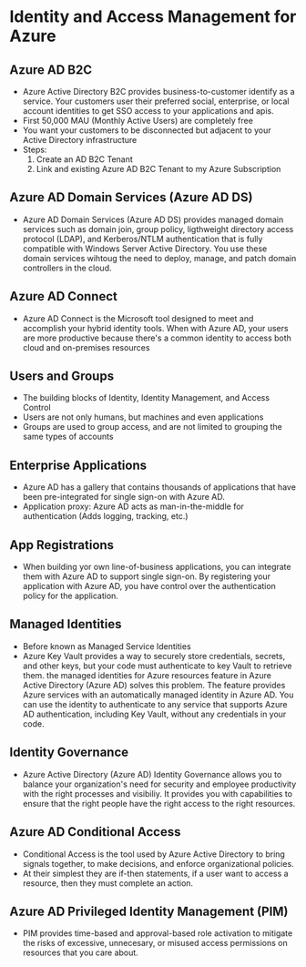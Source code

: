 # Identity and Access Management for Azure

## Azure AD B2C

- Azure Active Directory B2C provides business-to-customer identify as a service.  Your customers user their preferred social, enterprise, or local account identities to get SSO access to your applications and apis.
- First 50,000 MAU (Monthly Active Users) are completely free
- You want your customers to be disconnected but adjacent to your Active Directory infrastructure
- Steps:
  1. Create an AD B2C Tenant
  1. Link and existing Azure AD B2C Tenant to my Azure Subscription

## Azure AD Domain Services (Azure AD DS)
- Azure AD Domain Services (Azure AD DS) provides managed domain services such as domain join, group policy, ligthweight directory access protocol (LDAP), and Kerberos/NTLM authentication that is fully compatible with Windows Server Active Directory.  You use these domain services wihtoug the need to deploy, manage, and patch domain controllers in the cloud.

## Azure AD Connect
- Azure AD Connect is the Microsoft tool designed to meet and accomplish your hybrid identity tools. When with Azure AD, your users are more productive because there's a common identity to access both cloud and on-premises resources

## Users and Groups
- The building blocks of Identity, Identity Management, and Access Control
- Users are not only humans, but machines and even applications
- Groups are used to group access, and are not limited to grouping the same types of accounts

## Enterprise Applications
- Azure AD has a gallery that contains thousands of applications that have been pre-integrated for single sign-on with Azure AD.
- Application proxy:  Azure AD acts as man-in-the-middle for authentication (Adds logging, tracking, etc.)

## App Registrations
- When building yor own line-of-business applications, you can integrate them with Azure AD to support single sign-on.  By registering your application with Azure AD, you have control over the authentication policy for the application.

## Managed Identities
- Before known as Managed Service Identities
- Azure Key Vault provides a way to securely store credentials, secrets, and other keys, but your code must authenticate to key Vault to retrieve them.  the managed identities for Azure resources feature in Azure Active Directory (Azure AD) solves this problem.  The feature provides Azure services with an automatically managed identity in Azure AD. You can use the identity to authenticate to any service that supports Azure AD authentication, including Key Vault, without any credentials in your code.

## Identity Governance
- Azure Active Directory (Azure AD) Identity Governance allows you to balance your organization's need for security and employee productivity with the right processes and visibiliy.  It provides you with capabilities to ensure that the right people have the right access to the right resources.

## Azure AD Conditional Access
- Conditional Access is the tool used by Azure Active Directory to bring signals together, to make decisions, and enforce organizational policies.  
- At their simplest they are if-then statements, if a user want to access a resource, then they must complete an action.

## Azure AD Privileged Identity Management (PIM)
- PIM provides time-based and approval-based role activation to mitigate the risks of excessive, unnecesary, or misused access permissions on resources that you care about.
